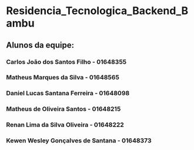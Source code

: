 # Residencia_Tecnologica_Backend_Bambu

## Alunos da equipe:
### Carlos João dos Santos Filho - 01648355
### Matheus Marques da Silva - 01648565
### Daniel Lucas Santana Ferreira - 01648098
### Matheus de Oliveira Santos - 01648215
### Renan Lima da Silva Oliveira - 01648222
### Kewen Wesley Gonçalves de Santana - 01648373

